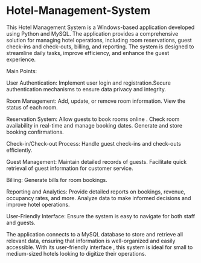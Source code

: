 # Hotel-Management-System

This Hotel Management System is a Windows-based application developed using Python and MySQL. The application provides a comprehensive solution for managing hotel operations, including room reservations, guest check-ins and check-outs, billing, and reporting. The system is designed to streamline daily tasks, improve efficiency, and enhance the guest experience.

Main Points:

User Authentication: Implement user login and registration.Secure authentication mechanisms to ensure data privacy and integrity.

Room Management: Add, update, or remove room information. View the status of each room.

Reservation System: Allow guests to book rooms online . Check room availability in real-time and manage booking dates. Generate and store booking confirmations.

Check-in/Check-out Process: Handle guest check-ins and check-outs efficiently.

Guest Management: Maintain detailed records of guests. Facilitate quick retrieval of guest information for customer service.

Billing: Generate bills for room bookings.

Reporting and Analytics: Provide detailed reports on bookings, revenue, occupancy rates, and more. Analyze data to make informed decisions and improve hotel operations.

User-Friendly Interface: Ensure the system is easy to navigate for both staff and guests.

The application connects to a MySQL database to store and retrieve all relevant data, ensuring that information is well-organized and easily accessible. With its user-friendly interface , this system is ideal for small to medium-sized hotels looking to digitize their operations.
